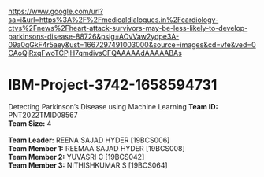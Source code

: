 https://www.google.com/url?sa=i&url=https%3A%2F%2Fmedicaldialogues.in%2Fcardiology-ctvs%2Fnews%2Fheart-attack-survivors-may-be-less-likely-to-develop-parkinsons-disease-88726&psig=AOvVaw2ydpe3A-09a0qGkF4r5aey&ust=1667297491003000&source=images&cd=vfe&ved=0CAoQjRxqFwoTCPjH7qmdivsCFQAAAAAdAAAAABAs
# IBM-Project-3742-1658594731
Detecting Parkinson’s Disease using Machine Learning
<b>Team ID:</b> PNT2022TMID08567 <br>
<b>Team Size:</b> 4 <br><br>
<b>Team Leader:</b> REENA SAJAD HYDER [19BCS006]<br>
<b>Team Member 1:</b> REEMAA SAJAD HYDER [19BCS008] <br>
<b>Team Member 2:</b> YUVASRI C [19BCS042] <br>
<b>Team Member 3:</b> NITHISHKUMAR S [19BCS064] <br>
